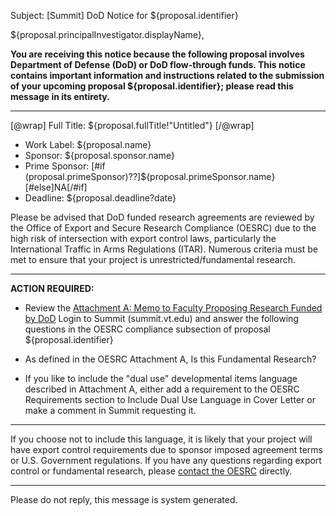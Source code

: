 Subject: [Summit] DoD Notice for ${proposal.identifier}


${proposal.principalInvestigator.displayName},



**You are receiving this notice because the following proposal involves Department of Defense (DoD) or DoD flow-through funds. This notice contains important information and instructions related to the submission of your upcoming proposal ${proposal.identifier}; please read this message in its entirety.**


------------------------------------------------------------------------

[@wrap]
Full Title: ${proposal.fullTitle!"Untitled"}
[/@wrap] 

* Work Label:
  ${proposal.name}
* Sponsor:
  ${proposal.sponsor.name}
* Prime Sponsor:
  [#if (proposal.primeSponsor)??]${proposal.primeSponsor.name}[#else]NA[/#if]
* Deadline:
  ${proposal.deadline?date}


Please be advised that DoD funded research agreements are reviewed by the Office of Export and Secure Research Compliance (OESRC) due to the high risk of intersection with export control laws, particularly the International Traffic in Arms Regulations (ITAR).  Numerous criteria must be met to ensure that your project is unrestricted/fundamental research.  


------------------------------------------------------------------------


**ACTION REQUIRED:**  

* Review the [Attachment A: Memo to Faculty Proposing Research Funded by DoD](https://oesrc.researchcompliance.vt.edu/sites/oesrc.researchcompliance.vt.edu/files/attachment_a_dod_memo.pdf)
Login to Summit (summit.vt.edu) and answer the following questions in the OESRC compliance subsection of proposal ${proposal.identifier}
 - As defined in the OESRC Attachment A, Is this Fundamental Research?

* If you like to include the "dual use" developmental items language described in Attachment A, either add a requirement to the OESRC Requirements section to Include Dual Use Language in Cover Letter or make a comment in Summit requesting it.


------------------------------------------------------------------------


If you choose not to include this language, it is likely that your project will have export control requirements due to sponsor imposed agreement terms or U.S. Government regulations.  If you have any questions regarding export control or fundamental research, please [contact the OESRC](http://www.oesrc.researchcompliance.vt.edu/Contacts/) directly.


------------------------------------------------------------------------
Please do not reply, this message is system generated.

